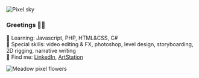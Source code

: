 <picture>
 <source media="(prefers-color-scheme: dark)" srcset="https://github.com/hetti-r/hetti-r/blob/main/skyGITtausta.png?raw=true">
 <source media="(prefers-color-scheme: light)" srcset="https://github.com/hetti-r/hetti-r/blob/main/2tausta.png?raw=true">
 <img alt="Pixel sky" src="YOUR-DEFAULT-IMAGE">
</picture>

### Greetings 🍃🌷
🌱 Learning: Javascript, PHP, HTML&CSS, C# <br>
🌻 Special skills: video editing & FX, photoshop, level design, storyboarding, 2D rigging, narrative writing <br>
🍄 Find me: [LinkedIn](https://www.linkedin.com/in/hetti-r%C3%B6nnemaa-30986016b/), [ArtStation](https://www.artstation.com/hettironnemaa)

<picture>
 <source media="(prefers-color-scheme: dark)" srcset="https://github.com/hetti-r/hetti-r/blob/main/kukatGIT.png?raw=true">
 <source media="(prefers-color-scheme: light)" srcset="https://github.com/hetti-r/hetti-r/blob/main/2tausta.png?raw=true">
 <img alt="Meadow pixel flowers" src="YOUR-DEFAULT-IMAGE">
</picture>

